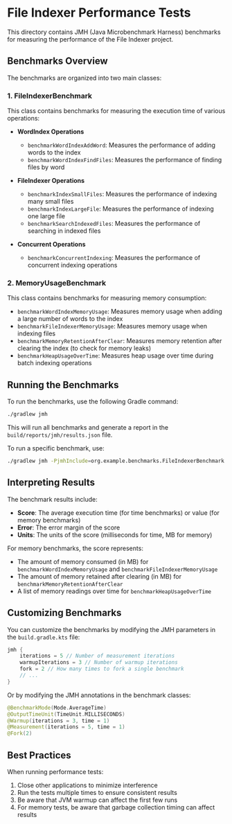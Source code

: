 # File Indexer Performance Tests

This directory contains JMH (Java Microbenchmark Harness) benchmarks for measuring the performance of the File Indexer project.

## Benchmarks Overview

The benchmarks are organized into two main classes:

### 1. FileIndexerBenchmark

This class contains benchmarks for measuring the execution time of various operations:

- **WordIndex Operations**
  - `benchmarkWordIndexAddWord`: Measures the performance of adding words to the index
  - `benchmarkWordIndexFindFiles`: Measures the performance of finding files by word

- **FileIndexer Operations**
  - `benchmarkIndexSmallFiles`: Measures the performance of indexing many small files
  - `benchmarkIndexLargeFile`: Measures the performance of indexing one large file
  - `benchmarkSearchIndexedFiles`: Measures the performance of searching in indexed files

- **Concurrent Operations**
  - `benchmarkConcurrentIndexing`: Measures the performance of concurrent indexing operations

### 2. MemoryUsageBenchmark

This class contains benchmarks for measuring memory consumption:

- `benchmarkWordIndexMemoryUsage`: Measures memory usage when adding a large number of words to the index
- `benchmarkFileIndexerMemoryUsage`: Measures memory usage when indexing files
- `benchmarkMemoryRetentionAfterClear`: Measures memory retention after clearing the index (to check for memory leaks)
- `benchmarkHeapUsageOverTime`: Measures heap usage over time during batch indexing operations

## Running the Benchmarks

To run the benchmarks, use the following Gradle command:

```bash
./gradlew jmh
```

This will run all benchmarks and generate a report in the `build/reports/jmh/results.json` file.

To run a specific benchmark, use:

```bash
./gradlew jmh -PjmhInclude=org.example.benchmarks.FileIndexerBenchmark.benchmarkIndexSmallFiles
```

## Interpreting Results

The benchmark results include:

- **Score**: The average execution time (for time benchmarks) or value (for memory benchmarks)
- **Error**: The error margin of the score
- **Units**: The units of the score (milliseconds for time, MB for memory)

For memory benchmarks, the score represents:
- The amount of memory consumed (in MB) for `benchmarkWordIndexMemoryUsage` and `benchmarkFileIndexerMemoryUsage`
- The amount of memory retained after clearing (in MB) for `benchmarkMemoryRetentionAfterClear`
- A list of memory readings over time for `benchmarkHeapUsageOverTime`

## Customizing Benchmarks

You can customize the benchmarks by modifying the JMH parameters in the `build.gradle.kts` file:

```kotlin
jmh {
    iterations = 5 // Number of measurement iterations
    warmupIterations = 3 // Number of warmup iterations
    fork = 2 // How many times to fork a single benchmark
    // ...
}
```

Or by modifying the JMH annotations in the benchmark classes:

```kotlin
@BenchmarkMode(Mode.AverageTime)
@OutputTimeUnit(TimeUnit.MILLISECONDS)
@Warmup(iterations = 3, time = 1)
@Measurement(iterations = 5, time = 1)
@Fork(2)
```

## Best Practices

When running performance tests:

1. Close other applications to minimize interference
2. Run the tests multiple times to ensure consistent results
3. Be aware that JVM warmup can affect the first few runs
4. For memory tests, be aware that garbage collection timing can affect results